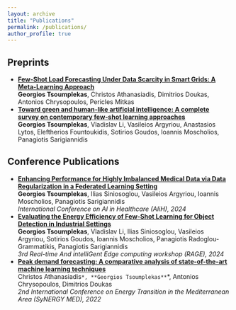 ```yaml
---
layout: archive
title: "Publications"
permalink: /publications/
author_profile: true
---
```


Preprints
------------
- **[Few-Shot Load Forecasting Under Data Scarcity in Smart Grids: A Meta-Learning Approach](https://arxiv.org/pdf/2406.05887)** <br> **Georgios Tsoumplekas**, Christos Athanasiadis, Dimitrios Doukas, Antonios Chrysopoulos, Pericles Mitkas
- **[Toward green and human-like artificial intelligence: A complete survey on contemporary few-shot learning approaches](https://arxiv.org/pdf/2402.03017)** <br> **Georgios Tsoumplekas**, Vladislav Li, Vasileios Argyriou, Anastasios Lytos, Eleftherios Fountoukidis, Sotirios Goudos, Ioannis Moscholios, Panagiotis Sarigiannidis

Conference Publications
------------
- **[Enhancing Performance for Highly Imbalanced Medical Data via Data Regularization in a Federated Learning Setting](https://arxiv.org/pdf/2405.20430)** <br> **Georgios Tsoumplekas**, Ilias Siniosoglou, Vasileios Argyriou, Ioannis Moscholios, Panagiotis Sarigiannidis <br> <em> International Conference on AI in Healthcare (AIiH), 2024 </em>
- **[Evaluating the Energy Efficiency of Few-Shot Learning for Object Detection in Industrial Settings](https://arxiv.org/pdf/2403.06631)** <br> **Georgios Tsoumplekas**, Vladislav Li, Ilias Siniosoglou, Vasileios Argyriou, Sotirios Goudos, Ioannis Moscholios, Panagiotis Radoglou-Grammatikis, Panagiotis Sarigiannidis <br> <em> 3rd Real-time And intelliGent Edge computing workshop (RAGE), 2024 </em>
- **[Peak demand forecasting: A comparative analysis of state-of-the-art machine learning techniques](https://ieeexplore.ieee.org/abstract/document/9941434)** <br> Christos Athanasiadis`*, **Georgios Tsoumplekas**`*, Antonios Chrysopoulos, Dimitrios Doukas <br> <em> 2nd International Conference on Energy Transition in the Mediterranean Area (SyNERGY MED), 2022 </em>
